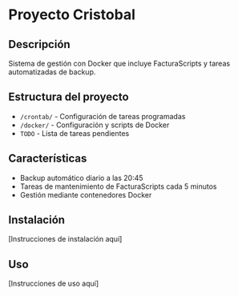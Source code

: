 # Proyecto Cristobal

## Descripción
Sistema de gestión con Docker que incluye FacturaScripts y tareas automatizadas de backup.

## Estructura del proyecto
- `/crontab/` - Configuración de tareas programadas
- `/docker/` - Configuración y scripts de Docker
- `TODO` - Lista de tareas pendientes

## Características
- Backup automático diario a las 20:45
- Tareas de mantenimiento de FacturaScripts cada 5 minutos
- Gestión mediante contenedores Docker

## Instalación
[Instrucciones de instalación aquí]

## Uso
[Instrucciones de uso aquí]